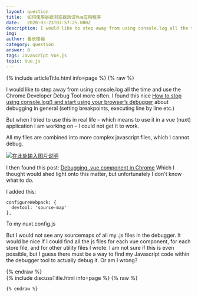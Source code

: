 ```yaml
---
layout: question
title:  如何使用谷歌浏览器调试Vue应用程序
date:   2020-03-23T07:57:25.000Z
description: I would like to step away from using console.log all the time and use the Chr...
img: 
author: 番长樱梅
category: question
answer: 0
tags: JavaScript Vue.js
topic: Vue.js
---
```

<div class="article-root">
  <div class="article">
    {% include articleTitle.html info=page %}
    {% raw %}
    <div class="article-content"><p>I would like to step away from using console.log all the time and use the Chrome Developer Debug Tool more often.
I found this nice <a href="https://medium.com/datadriveninvestor/stopping-using-console-log-and-start-using-your-browsers-debugger-62bc893d93ff" rel="nofollow noreferrer">How to stop using console.log() and start using your browser’s debugger</a> about debugging in general (setting breakpoints, executing line by line etc.)</p>

<p>But when I tried to use this in real life – which means to use it in a vue (nuxt) application I am working on – I could not get it to work.</p>

<p>All my files are combined into more complex javascript files, which I cannot debug.</p>

<p><a href="https://www.samyoc.com//uploads/users/3460/images/thumbnails/1584950244586.png" data-src="https://www.samyoc.com//uploads/users/3460/images/1584950244586.png" rel="nofollow noreferrer"><img src="https://i.stack.imgur.com/Iy9kF.png" alt="在此处输入图片说明"></a></p>

<p>I then found this post:
<a href="https://stackoverflow.com/questions/49892107/debugging-vue-component-in-chrome">Debugging .vue component in Chrome</a>
Which I thought would shed light onto this matter, but unfortunately I don't know what to do.</p>

<p>I added this:</p>

<pre><code>configureWebpack: {<font></font>
  devtool: 'source-map'<font></font>
},<font></font>
</code></pre>

<p>To my nuxt.config.js</p>

<p>But I would not see any sourcemaps of all my .js files in the debugger.
It would be nice if I could find all the js files for each vue component, for each store file, and for other utility files I wrote.
I am not sure if this is even possible, but I guess there must be a way to find my Javascript code within the debugger tool to actually debug it.
Or am I wrong?</p></div>
    {% endraw %}
  </div>

  <div class="discuss-wrapper">
    {% include discussTitle.html info=page %}
    {% raw %}
    
    {% endraw %}
  </div>
<div>

